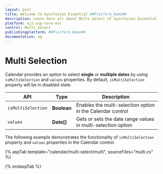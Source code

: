 ```yaml
---
layout: post
title: Welcome to Syncfusion Essential ##Platform_Name##
description: Learn here all about Multi Select of Syncfusion Essential ##Platform_Name## widgets based on HTML5 and jQuery.
platform: ej2-asp-core-mvc
control: Multi Select
publishingplatform: ##Platform_Name##
documentation: ug
---
```



# Multi Selection

Calendar provides an option to select **single** or **multiple dates** by using `isMultiSelection` and `values` properties. By default, `isMultiSelection` property will be in disabled state.

| API | Type | Description |
|------|------|----------------------|
| `isMultiSelection`| **Boolean**| Enables the multi-selection option in the Calendar control |
|`values`| **Date[]** | Gets or sets the date range values in multi-selection option |

The following example demonstrates the functionality of  `isMultiSelection` property and `values` properties in the Calendar control.

{% aspTab template="calendar/multi-select/multi", sourceFiles="multi.cs" %}

{% endaspTab %}